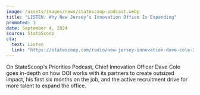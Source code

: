 ```yaml
---
image: /assets/images/news/statescoop-podcast.webp
title: "LISTEN: Why New Jersey’s Innovation Office Is Expanding"
promoted: 3
date: September 4, 2024
source: StateScoop
cta:
  text: Listen
  link: "https://statescoop.com/radio/new-jersey-innovation-dave-cole-2024/"
---
```


On StateScoop's Priorities Podcast, Chief Innovation Officer Dave Cole goes in-depth on how OOI works with its partners to create outsized impact, his first six months on the job, and the active recruitment drive for more talent to expand the office. 
